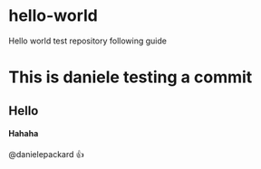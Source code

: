# hello-world
Hello world test repository following guide
# This is daniele testing a commit
## Hello
#### Hahaha
@danielepackard :+1:
